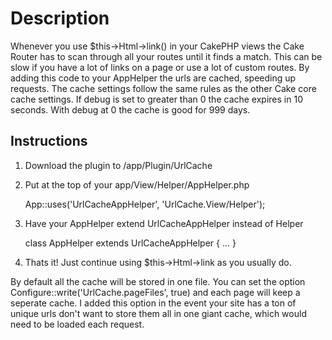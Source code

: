 # Description #

Whenever you use $this->Html->link() in your CakePHP views the Cake Router has to scan through all your routes until it finds a match.
This can be slow if you have a lot of links on a page or use a lot of custom routes.  By adding this code to your AppHelper the urls
are cached, speeding up requests.  The cache settings follow the same rules as the other Cake core cache settings.
If debug is set to greater than 0 the cache expires in 10 seconds.  With debug at 0 the cache is good for 999 days.

## Instructions ##

1. Download the plugin to /app/Plugin/UrlCache
2. Put at the top of your app/View/Helper/AppHelper.php

   App::uses('UrlCacheAppHelper', 'UrlCache.View/Helper');
   
3. Have your AppHelper extend UrlCacheAppHelper instead of Helper

	class AppHelper extends UrlCacheAppHelper {
		...
	}

4. Thats it!  Just continue using $this->Html->link as you usually do. 

By default all the cache will be stored in one file.
You can set the option Configure::write('UrlCache.pageFiles', true) and each page will keep a seperate cache.
I added this option in the event your site has a ton of unique urls don't want to store them all in one giant cache,
which would need to be loaded each request.